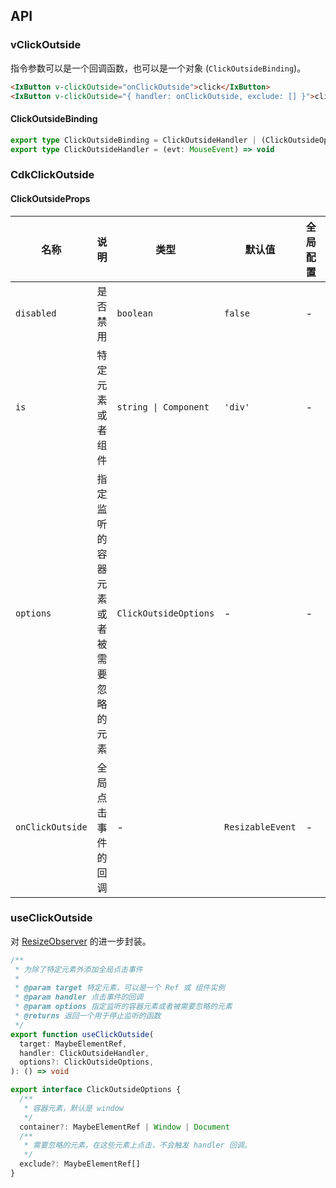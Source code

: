 ## API

### vClickOutside

指令参数可以是一个回调函数，也可以是一个对象 (`ClickOutsideBinding`)。

```html
<IxButton v-clickOutside="onClickOutside">click</IxButton>
<IxButton v-clickOutside="{ handler: onClickOutside, exclude: [] }">click</IxButton>
```

#### ClickOutsideBinding

```typescript
export type ClickOutsideBinding = ClickOutsideHandler | (ClickOutsideOptions & { handler: ClickOutsideHandler })
export type ClickOutsideHandler = (evt: MouseEvent) => void
```

### CdkClickOutside

#### ClickOutsideProps

| 名称  | 说明 | 类型  | 默认值 | 全局配置 | 备注 |
|---| --- | --- | --- | --- | --- |
| `disabled`| 是否禁用  | `boolean` | `false` | - | - |
| `is` | 特定元素或者组件 | `string \| Component` | `'div'`  | - | - |
| `options` | 指定监听的容器元素或者被需要忽略的元素  | `ClickOutsideOptions` | - | - | - |
| `onClickOutside` | 全局点击事件的回调 | - | `ResizableEvent` | - | - |

### useClickOutside

对 [ResizeObserver](https://developer.mozilla.org/zh-CN/docs/Web/API/ResizeObserver) 的进一步封装。

```ts
/**
 * 为除了特定元素外添加全局点击事件
 * 
 * @param target 特定元素，可以是一个 Ref 或 组件实例
 * @param handler 点击事件的回调
 * @param options 指定监听的容器元素或者被需要忽略的元素
 * @returns 返回一个用于停止监听的函数
 */
export function useClickOutside(
  target: MaybeElementRef,
  handler: ClickOutsideHandler,
  options?: ClickOutsideOptions,
): () => void

export interface ClickOutsideOptions {
  /**
   * 容器元素，默认是 window
   */
  container?: MaybeElementRef | Window | Document
  /**
   * 需要忽略的元素，在这些元素上点击，不会触发 handler 回调。
   */
  exclude?: MaybeElementRef[]
}
```
